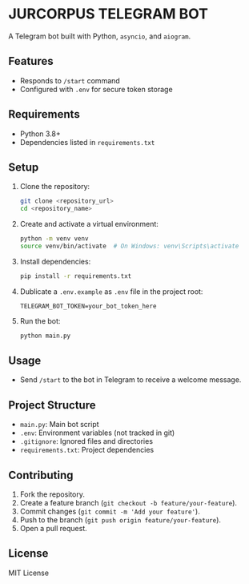 # JURCORPUS TELEGRAM BOT

A Telegram bot built with Python, `asyncio`, and `aiogram`.

## Features
- Responds to `/start` command
- Configured with `.env` for secure token storage

## Requirements
- Python 3.8+
- Dependencies listed in `requirements.txt`

## Setup
1. Clone the repository:
   ```bash
   git clone <repository_url>
   cd <repository_name>
   ```

2. Create and activate a virtual environment:
   ```bash
   python -m venv venv
   source venv/bin/activate  # On Windows: venv\Scripts\activate
   ```

3. Install dependencies:
   ```bash
   pip install -r requirements.txt
   ```

4. Dublicate a `.env.example` as `.env` file in the project root:
   ```
   TELEGRAM_BOT_TOKEN=your_bot_token_here
   ```

5. Run the bot:
   ```bash
   python main.py
   ```

## Usage
- Send `/start` to the bot in Telegram to receive a welcome message.

## Project Structure
- `main.py`: Main bot script
- `.env`: Environment variables (not tracked in git)
- `.gitignore`: Ignored files and directories
- `requirements.txt`: Project dependencies

## Contributing
1. Fork the repository.
2. Create a feature branch (`git checkout -b feature/your-feature`).
3. Commit changes (`git commit -m 'Add your feature'`).
4. Push to the branch (`git push origin feature/your-feature`).
5. Open a pull request.

## License
MIT License